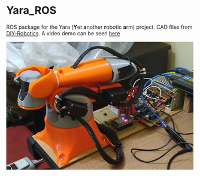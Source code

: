 # Yara_ROS
ROS package for the Yara (**Y**et **a**nother **r**obotic **a**rm) project. CAD files from [DIY-Robotics](https://diy-robotics.com/educative-robot-cell-free-package/). A video demo can be seen [here](https://youtu.be/Lb9qttUyuxg)

![Resting position](./docs/imgs/arm1.jpeg)
